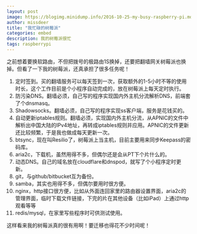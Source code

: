 ```yaml
---
layout: post
image: https://blogimg.minidump.info/2016-10-25-my-busy-raspberry-pi.md
author: missdeer
title: "我忙碌的树莓派"
categories: embed
description: 我的树莓派很忙
tags: raspberrypi
---
```

之前想着要换软路由，不但把拨号的极路由1S换掉，还要把翻墙网关树莓派也换掉。但看了一下我的树莓派，还真承担了很多任务呢！

1. 定时签到。买的翻墙服务可以每天签到一次，获取额外的1-5小时不等的使用时长，这个工作目前是个小程序自动完成的，放在树莓派上每天定时执行。
2. 防污染DNS。翻墙必须，自己写的程序实现国内外主机分流解析DNS，前端套了个dnsmasq。
3. Shadowsocks。翻墙必须，自己写的程序实现ss客户端，服务是花钱买的。
4. 自动更新iptables规则。翻墙必须，实现国内外主机分流，从APNIC的文件中解析出中国大陆的IPv4地址，再转成iptables规则并应用。APNIC的文件更新还比较频繁，于是我也做成每天更新一次。
5. btsync，现在叫Resilio了，树莓派上当主机，目前主要用来同步Keepass的密码库。
6. aria2c，下载机，虽然用得不多，但偶尔还是会从PT下个片什么的。
7. 动态DNS。自己的域名放在cloudflare和dnspod，就写了个小程序定时更新。
8. git，与github/bitbucket互为备份。
9. samba，其实也用得不多，但偶尔要用时很方便。
10. nginx，http接口很方便，比如从外面连回家里的路由器设置界面，aria2c的管理界面，临时下载文件链接，下完的片在其他设备（比如iPad）上通过http观看等等
11. redis/mysql，在家里写些程序时可供测试使用。

这样看来我的树莓派真的很有用啊！要迁移也得花不少时间呢！
